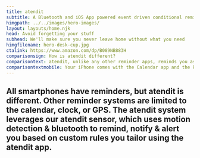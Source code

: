 ```yaml
---
title: atendit
subtitle: A Bluetooth and iOS App powered event driven conditional reminder, notification, and alert system.
himgpath: ../../images/hero-images/
layout: layouts/home.njk
head: Avoid forgetting your stuff
subhead: We'll make sure you never leave home without what you need
himgfilename: hero-desk-cup.jpg
ctalink: https://www.amazon.com/dp/B089NB883H
comparisonsign: How is atendit different?
comparisontext: atendit, unlike any other reminder apps, reminds you as you open the door to leave your home, apartment or office.  Not based on clock time or outside GPS location as other reminders are, atendit reminds you “just in time”.  atendit uses a Sensor, a Bluetooth Low Energy Beacon, that detects movement and briefly transmits that the door has moved triggering the atendit app to immediately issues a Notification containing your reminder information.
comparisontextmobile: Your iPhone comes with the Calendar app and the Reminder app, which allows you to sync with your computer calendar and set reminders for yourself. There are other apps available from the Apple app store which do those things but add the ability to set an alert when the phone’s GPS detects a certain location. The atendit sensor enables accuracy that no one else offers.
---
```


## All smartphones have reminders, but atendit is different. Other reminder systems are limited to the calendar, clock, or GPS. The atendit system leverages our atendit sensor, which uses motion detection & bluetooth to remind, notify & alert you based on custom rules you tailor using the atendit app.